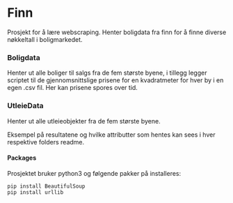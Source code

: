 # Finn
Prosjekt for å lære webscraping. Henter boligdata fra finn for å finne diverse nøkkeltall i boligmarkedet.
### Boligdata
Henter ut alle boliger til salgs fra de fem største byene, i tillegg legger scriptet til de gjennomsnittslige prisene for en kvadratmeter  for hver by i en egen .csv fil. Her kan prisene spores over tid. 

### UtleieData
Henter ut alle utleieobjekter fra de fem største byene. 


Eksempel på resultatene og hvilke attributter som hentes kan sees i hver respektive folders readme. 


#### Packages 
Prosjektet bruker python3 og følgende pakker på installeres:

```
pip install BeautifulSoup
pip install urllib
```


